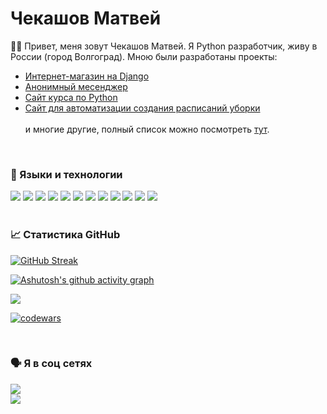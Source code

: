 # Чекашов Матвей

 🧑‍💻 Привет, меня зовут Чекашов Матвей. Я Python разработчик, живу в России (город Волгоград). Мною были разработаны проекты:
 <ul>
  <li><a href='https://github.com/Ryize/SWeb'>Интернет-магазин на Django</a></li>
  <li><a href='https://github.com/Ryize/RaccoonAnonymous'>Анонимный месенджер</a></li>
  <li><a href='https://github.com/Ryize/CourseMC'>Сайт курса по Python</a></li>
  <li><a href='https://github.com/Ryize/qrAutomation'>Сайт для автоматизации создания расписаний уборки</a></li>
  <br>
 и многие другие, полный список можно посмотреть <a href='https://github.com/Ryize?tab=repositories'>тут</a>.
 </ul>
 <br>

### 🎹 Языки и технологии
![](https://img.shields.io/badge/Python-3776AB?style=for-the-badge&logo=python&logoColor=white)
![](https://img.shields.io/badge/Flask-000000?style=for-the-badge&logo=flask&logoColor=white)
![](https://img.shields.io/badge/Django-092E20?style=for-the-badge&logo=django&logoColor=green)
![](https://img.shields.io/badge/fastapi-109989?style=for-the-badge&logo=FASTAPI&logoColor=white)
![](https://img.shields.io/badge/Bootstrap-563D7C?style=for-the-badge&logo=bootstrap&logoColor=white)
![](https://img.shields.io/badge/HTML5-E34F26?style=for-the-badge&logo=html5&logoColor=white)
![](https://img.shields.io/badge/CSS3-1572B6?style=for-the-badge&logo=css3&logoColor=white)
![](https://img.shields.io/badge/PostgreSQL-316192?style=for-the-badge&logo=postgresql&logoColor=white)
![](https://img.shields.io/badge/MySQL-005C84?style=for-the-badge&logo=mysql&logoColor=white)
![](https://img.shields.io/badge/SQLite-07405E?style=for-the-badge&logo=sqlite&logoColor=white)
![](https://img.shields.io/badge/Heroku-430098?style=for-the-badge&logo=heroku&logoColor=white)
![](https://img.shields.io/badge/Docker-2CA5E0?style=for-the-badge&logo=docker&logoColor=white)
<br><br>

### 📈 Статистика GitHub

[![GitHub Streak](https://github-readme-streak-stats.herokuapp.com/?user=Ryize&theme=dark)](https://git.io/streak-stats)

[![Ashutosh's github activity graph](https://activity-graph.herokuapp.com/graph?username=Ryize&theme=redical)](https://github.com/ashutosh00710/github-readme-activity-graph)


![](https://github-profile-summary-cards.vercel.app/api/cards/productive-time?username=Ryize&theme=solarized_dark)

[![codewars](https://www.codewars.com/users/ChekashovMatvey/badges/small)](https://www.codewars.com/users/ChekashovMatvey) 

<br>

### 🗣 Я в соц сетях

<a href='https://vk.com/matvey.chekashov' target='_blank'>![](https://img.shields.io/badge/вконтакте-%232E87FB.svg?&style=for-the-badge&logo=vk&logoColor=white)</a><br>
<a href='https://t.me/mchekashov' target='_blank'>![](https://img.shields.io/badge/Telegram-2CA5E0?style=for-the-badge&logo=telegram&logoColor=white)</a>
